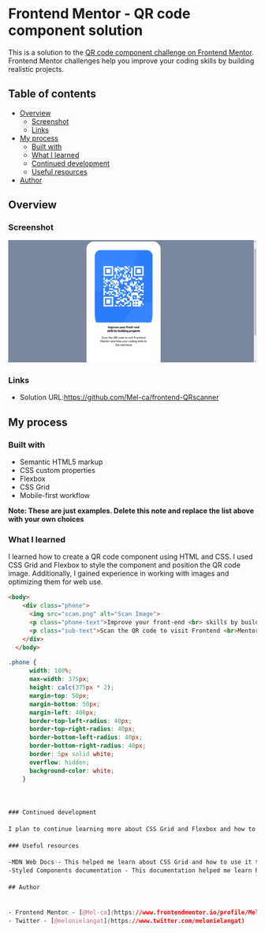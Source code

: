 # Frontend Mentor - QR code component solution

This is a solution to the [QR code component challenge on Frontend Mentor](https://www.frontendmentor.io/challenges/qr-code-component-iux_sIO_H). Frontend Mentor challenges help you improve your coding skills by building realistic projects. 

## Table of contents

- [Overview](#overview)
  - [Screenshot](#screenshot)
  - [Links](#links)
- [My process](#my-process)
  - [Built with](#built-with)
  - [What I learned](#what-i-learned)
  - [Continued development](#continued-development)
  - [Useful resources](#useful-resources)
- [Author](#author)



## Overview

### Screenshot

![](./QRscanner.png)



### Links

- Solution URL:https://github.com/Mel-ca/frontend-QRscanner


## My process

### Built with

- Semantic HTML5 markup
- CSS custom properties
- Flexbox
- CSS Grid
- Mobile-first workflow

**Note: These are just examples. Delete this note and replace the list above with your own choices**

### What I learned

I learned how to create a QR code component using HTML and CSS. I used CSS Grid and Flexbox to style the component and position the QR code image. Additionally, I gained experience in working with images and optimizing them for web use.



```html
<body>
    <div class="phone">
      <img src="scan.png" alt="Scan Image">
      <p class="phone-text">Improve your front-end <br> skills by building projects</p>
      <p class="sub-text">Scan the QR code to visit Frontend <br>Mentor and take your coding skills to<br>the next level</p>
    </div>
  </body>
```
```css
.phone {
      width: 100%;
      max-width: 375px;
      height: calc(375px * 2);
      margin-top: 50px;
      margin-bottom: 50px;
      margin-left: 400px;
      border-top-left-radius: 40px;
      border-top-right-radius: 40px;
      border-bottom-left-radius: 40px;
      border-bottom-right-radius: 40px;
      border: 5px solid white;
      overflow: hidden;
      background-color: white;
    }



### Continued development

I plan to continue learning more about CSS Grid and Flexbox and how to use them to create complex layouts. I also want to improve my knowledge of React and explore more advanced topics like state management and Redux.

### Useful resources

-MDN Web Docs - This helped me learn about CSS Grid and how to use it to create layouts.
-Styled Components documentation - This documentation helped me learn how to use styled-components to style my React components.

## Author


- Frontend Mentor - [@Mel-ca](https://www.frontendmentor.io/profile/Mel-ca)
- Twitter - [@melonielangat](https://www.twitter.com/melonielangat)






